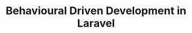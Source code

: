 ---
layout: "../../layouts/BlogPost.astro"
title: Behavioural Driven Development in Laravel
pubDate: 2022-09-06T14:27:16.845Z
description: >-
    BDD or Behavioural Driven Development is a popular testing approach in many organizations and has a proven track record for uniting testing efforts in teams.
social_image: https://laravelnews.imgix.net/images/bdd-laravel.png?dpr=2&ixlib=php-3.3.1
repost: true
source: https://laravel-news.com/behavioral-driven-development
partner: Laravel News
---